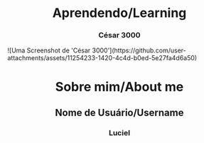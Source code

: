 <h1 align="center">Aprendendo/Learning</h1>
<h3 align="center">César 3000</h3>
![Uma Screenshot de 'César 3000'](https://github.com/user-attachments/assets/11254233-1420-4c4d-b0ed-5e27fa4d6a50)
<h1 align="center">Sobre mim/About me</h1>
<h2 align="center">Nome de Usuário/Username</h2>
<h3 align="center">Luciel</h3>


<!---
Luciel-Azfer/Luciel-Azfer is a ✨ special ✨ repository because its `README.md` (this file) appears on your GitHub profile.
You can click the Preview link to take a look at your changes.
--->
